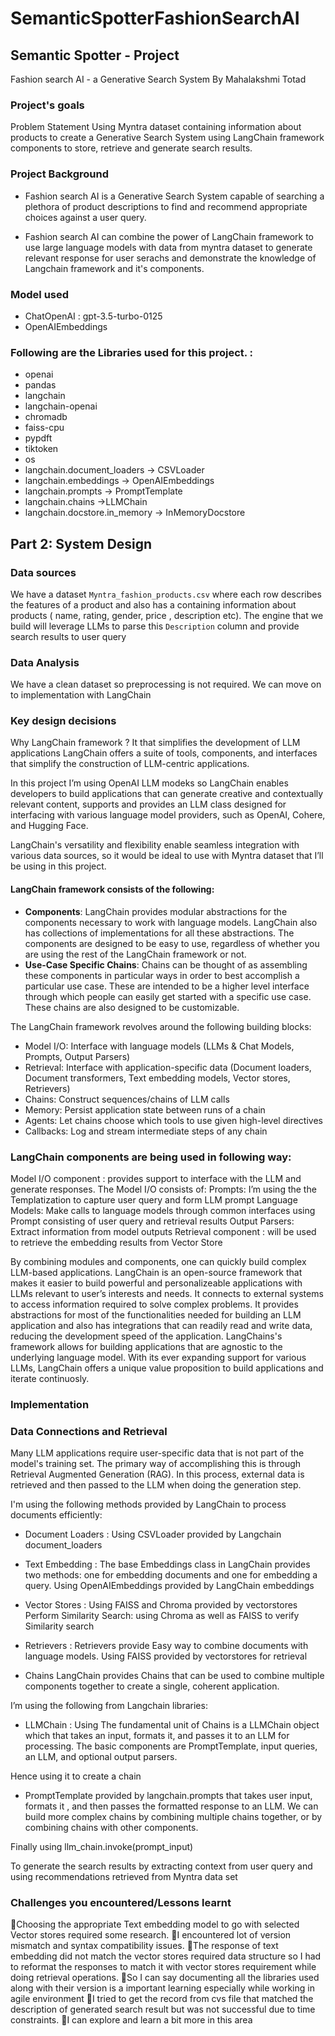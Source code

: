 # SemanticSpotterFashionSearchAI

## Semantic Spotter - Project
Fashion search AI - a Generative Search System 
By Mahalakshmi Totad

### Project's goals
Problem Statement
Using Myntra dataset containing information about products to create a Generative Search System using LangChain framework components to store, retrieve and generate search results.

### Project Background
- Fashion search AI is a Generative Search System capable of searching a plethora of product descriptions to find and recommend appropriate choices against a user query. 

- Fashion search AI can combine the power of LangChain framework to use large language models with data from myntra dataset to generate relevant response for user serachs and demonstrate the knowledge of Langchain framework and it's components.

### Model used
* ChatOpenAI : gpt-3.5-turbo-0125
* OpenAIEmbeddings 


### Following are the Libraries used for this project.  :
- openai
- pandas
- langchain 
- langchain-openai
- chromadb 
- faiss-cpu 
- pypdft
- tiktoken
- os
-  langchain.document_loaders -> CSVLoader
- langchain.embeddings -> OpenAIEmbeddings
- langchain.prompts -> PromptTemplate
-  langchain.chains ->LLMChain
- langchain.docstore.in_memory -> InMemoryDocstore



## Part 2: System Design
### Data sources

We have a dataset `Myntra_fashion_products.csv` where  each row describes the features of a product and also has a containing information about products ( name, rating, gender, price , description etc). The engine that we build will leverage LLMs to parse this `Description` column and provide search results to user query

### Data Analysis
We have a clean dataset so preprocessing is not required. We can move on to implementation with LangChain


### Key design decisions 

Why LangChain framework ? It that simplifies the development of LLM applications LangChain offers a suite of tools, components, and interfaces that simplify the construction of LLM-centric applications. 

In this project I’m using OpenAI LLM modeks so LangChain enables developers to build applications that can generate creative and contextually relevant content, supports and provides an LLM class designed for interfacing with various language model providers, such as OpenAI, Cohere, and Hugging Face.

LangChain's versatility and flexibility enable seamless integration with various data sources, so it would be ideal to use with Myntra dataset that I’ll be using in this project.

#### LangChain framework consists of the following:
- **Components**: LangChain provides modular abstractions for the components necessary to work with language models. LangChain also has collections of implementations for all these abstractions. The components are designed to be easy to use, regardless of whether you are using the rest of the LangChain framework or not.
- **Use-Case Specific Chains**: Chains can be thought of as assembling these components in particular ways in order to best accomplish a particular use case. These are intended to be a higher level interface through which people can easily get started with a specific use case. These chains are also designed to be customizable.

The LangChain framework revolves around the following building blocks:
* Model I/O: Interface with language models (LLMs & Chat Models, Prompts, Output Parsers)
* Retrieval: Interface with application-specific data (Document loaders, Document transformers, Text embedding models, Vector stores, Retrievers)
* Chains: Construct sequences/chains of LLM calls
* Memory: Persist application state between runs of a chain
* Agents: Let chains choose which tools to use given high-level directives
* Callbacks: Log and stream intermediate steps of any chain



### LangChain components are being used in following way:
Model I/O component : provides support to interface with the LLM and generate responses.
The Model I/O consists of:
Prompts: I’m using the the Templatization to capture user query and form LLM prompt 
Language Models: Make calls to language models through common interfaces using Prompt consisting of user query and retrieval results
Output Parsers: Extract information from model outputs
Retrieval component : will be used to retrieve the embedding results from Vector Store

By combining modules and components, one can quickly build complex LLM-based applications. LangChain is an open-source framework that makes it easier to build powerful and personalizeable applications with LLMs relevant to user’s interests and needs. It connects to external systems to access information required to solve complex problems. It provides abstractions for most of the functionalities needed for building an LLM application and also has integrations that can readily read and write data, reducing the development speed of the application. LangChains's framework allows for building applications that are agnostic to the underlying language model. With its ever expanding support for various LLMs, LangChain offers a unique value proposition to build applications and iterate continuosly.


### Implementation


### Data Connections and Retrieval
Many LLM applications require user-specific data that is not part of the model's training set. The primary way of accomplishing this is through Retrieval Augmented Generation (RAG). In this process, external data is retrieved and then passed to the LLM when doing the generation step.

I'm using the following methods provided by LangChain to process documents efficiently:
* Document Loaders : Using CSVLoader provided by Langchain document_loaders
* Text Embedding : The base Embeddings class in LangChain provides two methods: one for embedding documents and one for embedding a query.
Using OpenAIEmbeddings provided by LangChain embeddings 
* Vector Stores : Using FAISS and Chroma provided by vectorstores
Perform Similarity Search: using Chroma as well as FAISS to verify Similarity search
* Retrievers : Retrievers provide Easy way to combine documents with language models. Using FAISS  provided by vectorstores
for retrieval

* Chains
LangChain provides Chains that can be used to combine multiple components together to create a single, coherent application.

I’m using the following from Langchain libraries: 
* LLMChain : Using The fundamental unit of Chains is a LLMChain object which that takes an input, formats it, and passes it to an LLM for processing. The basic components are PromptTemplate, input queries, an LLM, and optional output parsers.

Hence using it to create a chain 
* PromptTemplate  provided by langchain.prompts that takes user input, formats it , and then passes the formatted response to an LLM. 
We can build more complex chains by combining multiple chains together, or by combining chains with other components.

Finally using 
llm_chain.invoke(prompt_input)

To generate the search results by extracting context from user query and using recommendations retrieved from Myntra data set 

### Challenges you encountered/Lessons learnt
Choosing the appropriate Text embedding model to go with selected Vector stores required some research.
I encountered lot of version mismatch and syntax compatibility issues. 
The response of text embedding did not match the vector stores required data structure so I had to reformat the responses to match it with vector stores requirement while doing retrieval operations.
So I can say documenting all the libraries used along with their version is a important learning especially while working in agile environment
I tried to get the record from cvs file that matched the description of generated search result but was not successful due to time constraints.
I can explore and learn a bit more in this area
